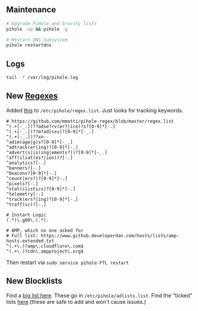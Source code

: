 Maintenance
-----------

```bash
# Upgrade PiHole and Gravity lists
pihole -up && pihole -g

# Restart DNS Subsystem
pihole restartdns
```

Logs
----

```bash
tail -f /var/log/pihole.log
```

New [Regexes](https://docs.pi-hole.net/ftldns/regex/overview/)
--------------------------------------------------------------

Added [this](https://github.com/mmotti/pihole-regex/blob/master/regex.list) to `/etc/pihole/regex.list`. Just looks for tracking keywords.

```
# https://github.com/mmotti/pihole-regex/blob/master/regex.list
^(.+[-_.])??adse?rv(er?|ice)?s?[0-9]*[-.]
^(.+[-_.])??m?ad[sxv]?[0-9]*[-_.]
^(.+[-_.])??xn--
^adim(age|g)s?[0-9]*[-_.]
^adtrack(er|ing)?[0-9]*[-.]
^advert(s|is(ing|ements?))?[0-9]*[-_.]
^aff(iliat(es?|ion))?[-.]
^analytics?[-.]
^banners?[-.]
^beacons?[0-9]*[-.]
^count(ers?)?[0-9]*[-.]
^pixels?[-.]
^stat(s|istics)?[0-9]*[-.]
^telemetry[-.]
^track(ers?|ing)?[0-9]*[-.]
^traff(ic)?[-.]

# Instart Logic
(.*)\.g00\.(.*).

# AMP, which no one asked for
# Full list: https://www.github.developerdan.com/hosts/lists/amp-hosts-extended.txt
^(.+\.)?amp\.cloudflare\.com$
^(.+\.)?cdn\.ampproject\.org$
```

Then restart via `sudo service pihole-FTL restart`

New Blocklists
--------------

Find a [big list here](https://firebog.net/). These go in `/etc/pihole/adlists.list`. Find the "ticked" lists [here](https://v.firebog.net/hosts/lists.php) (these are safe to add and won't cause issues.) 

